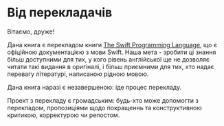# Від перекладачів

Вітаємо, друже!

Дана книга є перекладом книги [The Swift Programming Language](https://swift.org/documentation/), що є офіційною документацією з мови Swift. Наша мета - зробити ці знання більш доступними для тих, у кого рівень англійської ще не дозволяє читати такі видання в оригіналі, і більш приємними для тих, хто надає перевагу літературі, написаною рідною мовою.  

Дана книга наразі є незавершеною: іде процес перекладу. 

Проект з перекладу є громадським: будь-хто може допомогти з перекладом, пропозиціями щодо покращеннь та конструктивною критикою, корректурою чи репостом.
